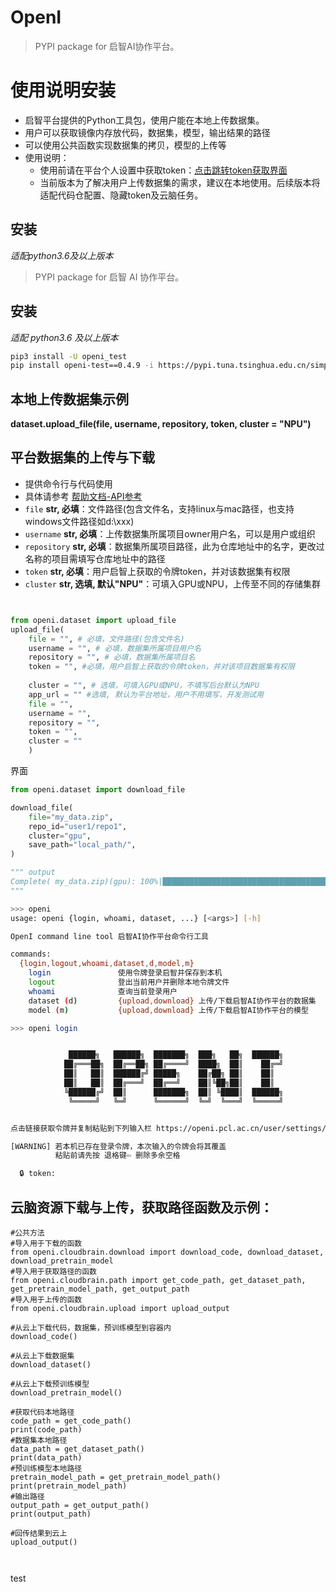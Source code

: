 # OpenI

> PYPI package for 启智AI协作平台。

# 使用说明安装

- 启智平台提供的Python工具包，使用户能在本地上传数据集。
- 用户可以获取镜像内存放代码，数据集，模型，输出结果的路径
- 可以使用公共函数实现数据集的拷贝，模型的上传等
- 使用说明：
  - 使用前请在平台个人设置中获取token：[点击跳转token获取界面](https://openi.pcl.ac.cn/user/settings/applications)
  - 当前版本为了解决用户上传数据集的需求，建议在本地使用。后续版本将适配代码仓配置、隐藏token及云脑任务。

## 安装

*适配python3.6及以上版本*

> PYPI package for 启智 AI 协作平台。

## 安装

_适配 python3.6 及以上版本_

```bash
pip3 install -U openi_test
pip install openi-test==0.4.9 -i https://pypi.tuna.tsinghua.edu.cn/simple
```

## 本地上传数据集示例

**dataset.upload_file(file, username, repository, token, cluster = "NPU")**

## 平台数据集的上传与下载

- 提供命令行与代码使用
- 具体请参考 [帮助文档-API参考](https://openi.pcl.ac.cn/docs/index.html#/api/intro)
- `file`        **str, 必填**：文件路径(包含文件名，支持linux与mac路径，也支持windows文件路径如d:\\xxx)
- `username`    **str, 必填**：上传数据集所属项目owner用户名，可以是用户或组织
- `repository`  **str, 必填**：数据集所属项目路径，此为仓库地址中的名字，更改过名称的项目需填写仓库地址中的路径
- `token`       **str, 必填**：用户启智上获取的令牌token，并对该数据集有权限
- `cluster`     **str, 选填, 默认"NPU"**：可填入GPU或NPU，上传至不同的存储集群

```python


from openi.dataset import upload_file
upload_file(
    file = "", # 必填，文件路径(包含文件名)
    username = "", # 必填，数据集所属项目用户名
    repository = "", # 必填，数据集所属项目名
    token = "", #必填，用户启智上获取的令牌token，并对该项目数据集有权限
  
    cluster = "", # 选填，可填入GPU或NPU，不填写后台默认为NPU
    app_url = "" #选填, 默认为平台地址，用户不用填写，开发测试用
    file = "", 
    username = "", 
    repository = "", 
    token = "", 
    cluster = ""
    )

```

界面

```python
from openi.dataset import download_file

download_file(
    file="my_data.zip",
    repo_id="user1/repo1",
    cluster="gpu",
    save_path="local_path/",
)

""" output
Complete( my_data.zip)(gpu): 100%|██████████████████████████████████████████| 22.0MB/22.0MB [00:01<00:00, 15.9MB/s]
"""
```

```bash
>>> openi
usage: openi {login, whoami, dataset, ...} [<args>] [-h]

OpenI command line tool 启智AI协作平台命令行工具

commands:
  {login,logout,whoami,dataset,d,model,m}
    login               使用令牌登录启智并保存到本机
    logout              登出当前用户并删除本地令牌文件
    whoami              查询当前登录用户
    dataset (d)         {upload,download} 上传/下载启智AI协作平台的数据集
    model (m)           {upload,download} 上传/下载启智AI协作平台的模型
```

```bash
>>> openi login


             ██████╗   ██████╗  ███████╗  ███╗   ██╗  ██████╗
            ██╔═══██╗  ██╔══██╗ ██╔════╝  ████╗  ██║    ██╔═╝
            ██║   ██║  ██████╔╝ █████╗    ██╔██╗ ██║    ██║
            ██║   ██║  ██╔═══╝  ██╔══╝    ██║╚██╗██║    ██║
            ╚██████╔╝  ██║      ███████╗  ██║ ╚████║  ██████╗
             ╚═════╝   ╚═╝      ╚══════╝  ╚═╝  ╚═══╝  ╚═════╝


点击链接获取令牌并复制粘贴到下列输入栏 https://openi.pcl.ac.cn/user/settings/applications

[WARNING] 若本机已存在登录令牌，本次输入的令牌会将其覆盖
          粘贴前请先按 退格键⇦ 删除多余空格

  🔒 token:

```

## 云脑资源下载与上传，获取路径函数及示例：

```
#公共方法
#导入用于下载的函数
from openi.cloudbrain.download import download_code, download_dataset, download_pretrain_model
#导入用于获取路径的函数
from openi.cloudbrain.path import get_code_path, get_dataset_path, get_pretrain_model_path, get_output_path
#导入用于上传的函数
from openi.cloudbrain.upload import upload_output

#从云上下载代码，数据集，预训练模型到容器内
download_code()

#从云上下载数据集
download_dataset()

#从云上下载预训练模型
download_pretrain_model()

#获取代码本地路径
code_path = get_code_path()
print(code_path)
#数据集本地路径
data_path = get_dataset_path()
print(data_path)
#预训练模型本地路径
pretrain_model_path = get_pretrain_model_path()
print(pretrain_model_path)
#输出路径
output_path = get_output_path()
print(output_path)

#回传结果到云上
upload_output()



```

test
